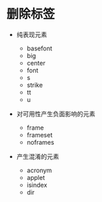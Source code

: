 # 删除标签

* 纯表现元素

  * basefont
  * big
  * center
  * font
  * s
  * strike
  * tt
  * u

* 对可用性产生负面影响的元素

  * frame
  * frameset
  * noframes

* 产生混淆的元素

  * acronym
  * applet
  * isindex
  * dir